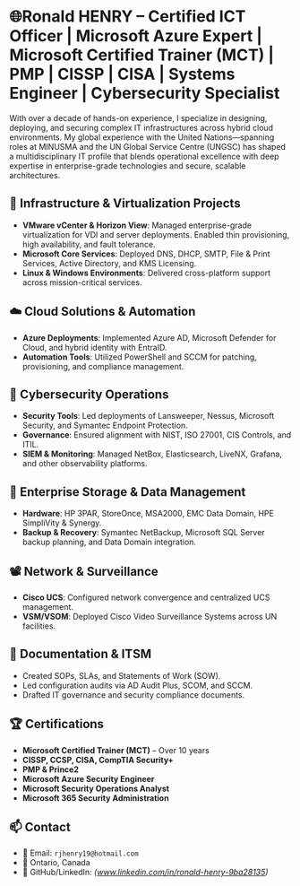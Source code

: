 
# 🌐Ronald HENRY – Certified ICT Officer | Microsoft Azure Expert | Microsoft Certified Trainer (MCT) | PMP | CISSP | CISA | Systems Engineer | Cybersecurity Specialist

With over a decade of hands-on experience, I specialize in designing, deploying, and securing complex IT infrastructures across hybrid cloud environments. My global experience with the United Nations—spanning roles at MINUSMA and the UN Global Service Centre (UNGSC) has shaped a multidisciplinary IT profile that blends operational excellence with deep expertise in enterprise-grade technologies and secure, scalable architectures.

## 🔧 Infrastructure & Virtualization Projects
- **VMware vCenter & Horizon View**: Managed enterprise-grade virtualization for VDI and server deployments. Enabled thin provisioning, high availability, and fault tolerance.
- **Microsoft Core Services**: Deployed DNS, DHCP, SMTP, File & Print Services, Active Directory, and KMS Licensing.
- **Linux & Windows Environments**: Delivered cross-platform support across mission-critical services.

## ☁️ Cloud Solutions & Automation
- **Azure Deployments**: Implemented Azure AD, Microsoft Defender for Cloud, and hybrid identity with EntraID.
- **Automation Tools**: Utilized PowerShell and SCCM for patching, provisioning, and compliance management.

## 🔐 Cybersecurity Operations
- **Security Tools**: Led deployments of Lansweeper, Nessus, Microsoft Security, and Symantec Endpoint Protection.
- **Governance**: Ensured alignment with NIST, ISO 27001, CIS Controls, and ITIL.
- **SIEM & Monitoring**: Managed NetBox, Elasticsearch, LiveNX, Grafana, and other observability platforms.

## 💾 Enterprise Storage & Data Management
- **Hardware**: HP 3PAR, StoreOnce, MSA2000, EMC Data Domain, HPE SimpliVity & Synergy.
- **Backup & Recovery**: Symantec NetBackup, Microsoft SQL Server backup planning, and Data Domain integration.

## 📽️ Network & Surveillance
- **Cisco UCS**: Configured network convergence and centralized UCS management.
- **VSM/VSOM**: Deployed Cisco Video Surveillance Systems across UN facilities.

## 📘 Documentation & ITSM
- Created SOPs, SLAs, and Statements of Work (SOW).
- Led configuration audits via AD Audit Plus, SCOM, and SCCM.
- Drafted IT governance and security compliance documents.

## 🏆 Certifications
- **Microsoft Certified Trainer (MCT)** – Over 10 years
- **CISSP, CCSP, CISA, CompTIA Security+**
- **PMP & Prince2**
- **Microsoft Azure Security Engineer**
- **Microsoft Security Operations Analyst**
- **Microsoft 365 Security Administration**

## 📫 Contact
- 📧 Email: `rjhenry19@hotmail.com`
- 📍 Ontario, Canada
- 🔗 GitHub/LinkedIn: *(www.linkedin.com/in/ronald-henry-9ba28135)*
